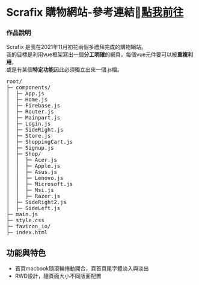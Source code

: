 # Scrafix 購物網站-參考連結📎<a href="https://0x66you.github.io/Scrafix-ecommerceWebsite">點我前往</a>
### 作品說明
Scrafix 是我在2021年11月初花兩個多禮拜完成的購物網站。<br>
我的目標是利用vue框架寫出一個**分工明確**的網頁，每個vue元件要可以被**重複利用**，<br>
或是有某個**特定功能**因此必須獨立出來一個.js檔。<br>
<pre>
root/
├─ components/
│  ├─ App.js
│  ├─ Home.js
│  ├─ Firebase.js
│  ├─ Router.js
│  ├─ Mainpart.js
│  ├─ Login.js
│  ├─ SideRight.js
│  ├─ Store.js
│  ├─ ShoppingCart.js
│  ├─ Signup.js
│  ├─ Shop/
│  │  ├─ Acer.js
│  │  ├─ Apple.js
│  │  ├─ Asus.js
│  │  ├─ Lenovo.js
│  │  ├─ Microsoft.js
│  │  ├─ Msi.js
│  │  ├─ Razer.js
│  ├─ SideRight2.js
│  ├─ SideLeft.js
├─ main.js
├─ style.css
├─ favicon_io/
├─ index.html
</pre>
## 功能與特色
* 首頁macbook隨滾輪捲動開合，頁首頁尾字體淡入與淡出
* RWD設計，隨頁面大小不同版面配置
